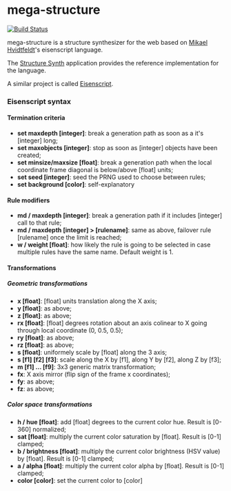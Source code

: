 # mega-structure

[![Build Status](https://travis-ci.org/ssrb/mega-structure.png)](https://travis-ci.org/ssrb/mega-structure)

mega-structure is a structure synthesizer for the web based on [Mikael Hvidtfeldt](http://hvidtfeldts.net)'s eisenscript language.

The [Structure Synth](http://structuresynth.sourceforge.net) application provides the reference implementation for the language.

A similar project is called [Eisenscript](https://github.com/after12am/eisenscript).

### Eisenscript syntax

#### Termination criteria

* **set maxdepth [integer]**: break a generation path as soon as a it's [integer] long;
* **set maxobjects [integer]**: stop as soon as [integer] objects have been created;
* **set minsize/maxsize [float]**: break a generation path when the local coordinate frame diagonal is below/above [float] units;
* **set seed [integer]**: seed the PRNG used to choose between rules;
* **set background [color]**: self-explanatory

#### Rule modifiers

* **md / maxdepth [integer]**: break a generation path if it includes [integer] call to that rule;
* **md / maxdepth [integer] > [rulename]**: same as above, failover rule [rulename] once the limit is reached;
* **w / weight [float]**: how likely the rule is going to be selected in case multiple rules have the same name. Default weight is 1.

#### Transformations

##### Geometric transformations

* **x [float]**: [float] units translation along the X axis;
* **y [float]**: as above;
* **z [float]**: as above;
* **rx [float]**: [float] degrees rotation about an axis colinear to X going through local coordinate (0, 0.5, 0.5);
* **ry [float]**: as above;
* **rz [float]**: as above;
* **s [float]**: uniformely scale by [float] along the 3 axis;
* **s [f1] [f2] [f3]**: scale along the X by [f1], along Y by [f2], along Z by [f3];
* **m [f1] ... [f9]**: 3x3 generic matrix transformation;
* **fx**: X axis mirror (flip sign of the frame x coordinates);
* **fy**: as above;
* **fz**: as above;

##### Color space transformations

* **h / hue [float]**: add [float] degrees to the current color hue. Result is [0-360] normalized;
* **sat [float]**: multiply the current color saturation by [float]. Result is [0-1] clamped;
* **b / brightness [float]**: multiply the current color brightness (HSV value) by [float]. Result is [0-1] clamped;
* **a / alpha [float]**: multiply the current color alpha by [float]. Result is [0-1] clamped;
* **color [color]**: set the current color to [color]

